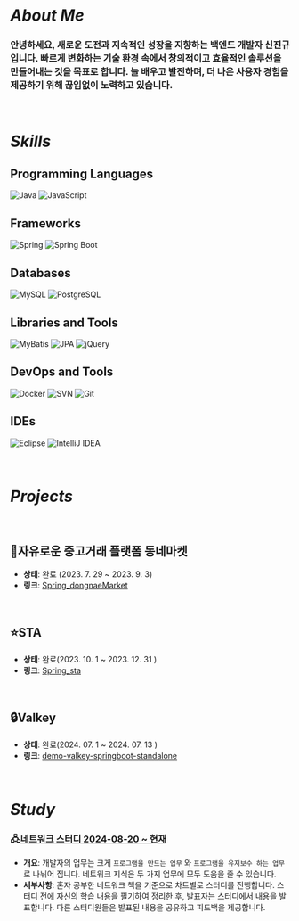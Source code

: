 # ***About Me***

### 안녕하세요, 새로운 도전과 지속적인 성장을 지향하는 백엔드 개발자 신진규입니다. 빠르게 변화하는 기술 환경 속에서 창의적이고 효율적인 솔루션을 만들어내는 것을 목표로 합니다. 늘 배우고 발전하며, 더 나은 사용자 경험을 제공하기 위해 끊임없이 노력하고 있습니다.

<br>

# ***Skills***
## Programming Languages
![Java](https://img.shields.io/badge/Java-007396?style=for-the-badge&logo=java&logoColor=white)
![JavaScript](https://img.shields.io/badge/JavaScript-F7DF1E?style=for-the-badge&logo=javascript&logoColor=black)

## Frameworks
![Spring](https://img.shields.io/badge/Spring-6DB33F?style=for-the-badge&logo=spring&logoColor=white)
![Spring Boot](https://img.shields.io/badge/Spring%20Boot-6DB33F?style=for-the-badge&logo=springboot&logoColor=white)

## Databases
![MySQL](https://img.shields.io/badge/MySQL-4479A1?style=for-the-badge&logo=mysql&logoColor=white)
![PostgreSQL](https://img.shields.io/badge/PostgreSQL-4169E1?style=for-the-badge&logo=postgresql&logoColor=white)

## Libraries and Tools
![MyBatis](https://img.shields.io/badge/MyBatis-E63236?style=for-the-badge&logo=mybatis&logoColor=white)
![JPA](https://img.shields.io/badge/JPA-6DB33F?style=for-the-badge&logo=hibernate&logoColor=white)
![jQuery](https://img.shields.io/badge/jQuery-0769AD?style=for-the-badge&logo=jquery&logoColor=white)

## DevOps and Tools
![Docker](https://img.shields.io/badge/Docker-2496ED?style=for-the-badge&logo=docker&logoColor=white)
![SVN](https://img.shields.io/badge/Subversion-809CC9?style=for-the-badge&logo=subversion&logoColor=white)
![Git](https://img.shields.io/badge/Git-F05032?style=for-the-badge&logo=git&logoColor=white)

## IDEs
![Eclipse](https://img.shields.io/badge/Eclipse-2C2255?style=for-the-badge&logo=eclipse&logoColor=white)
![IntelliJ IDEA](https://img.shields.io/badge/IntelliJ%20IDEA-000000?style=for-the-badge&logo=intellijidea&logoColor=white)


<br>

# ***Projects***

<br>

## 🥕자유로운 중고거래 플랫폼 동네마켓
- **상태**: 완료 (2023. 7. 29 ~ 2023. 9. 3)
- **링크**: [Spring_dongnaeMarket](https://github.com/shin-jingyu/dongnae.git)

<br>

## ⭐STA
- **상태**: 완료(2023. 10. 1 ~ 2023. 12. 31 )
- **링크**: [Spring_sta](https://github.com/shin-jingyu/Spring-sta.git)

<br>

## 🔒Valkey
- **상태**: 완료(2024. 07. 1 ~ 2024. 07. 13 )
- **링크**: [demo-valkey-springboot-standalone](https://github.com/shin-jingyu/demo-valkey-springboot-standalone.git)

<br>

# ***Study***

### 🖧[네트워크 스터디 2024-08-20 ~ 현재 ](링크)
- **개요**: 개발자의 업무는 크게 `프로그램을 만드는 업무` 와 `프로그램을 유지보수 하는 업무`  로 나뉘어 집니다.
네트워크 지식은 두 가지 업무에 모두 도움을 줄 수 있습니다.
- **세부사항**: 혼자 공부한 네트워크 책을 기준으로 차트별로 스터디를 진행합니다. 스터디 전에 자신의 학습 내용을 필기하여 정리한 후, 발표자는 스터디에서 내용을 발표합니다. 다른 스터디원들은 발표된 내용을 공유하고 피드백을 제공합니다.





